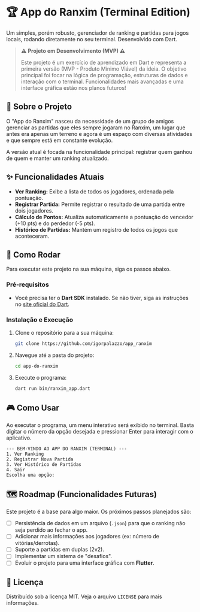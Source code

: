 # 🏆 App do Ranxim (Terminal Edition)

Um simples, porém robusto, gerenciador de ranking e partidas para jogos locais, rodando diretamente no seu terminal. Desenvolvido com Dart.

> **⚠️ Projeto em Desenvolvimento (MVP) ⚠️**
>
> Este projeto é um exercício de aprendizado em Dart e representa a primeira versão (MVP - Produto Mínimo Viável) da ideia. O objetivo principal foi focar na lógica de programação, estruturas de dados e interação com o terminal. Funcionalidades mais avançadas e uma interface gráfica estão nos planos futuros\!

## 📖 Sobre o Projeto

O "App do Ranxim" nasceu da necessidade de um grupo de amigos gerenciar as partidas que eles sempre jogaram no Ranxim, um lugar que antes era apenas um terreno e agora é um espaço com diversas atividades e que sempre está em constante evolução.

A versão atual é focada na funcionalidade principal: registrar quem ganhou de quem e manter um ranking atualizado.

## ✨ Funcionalidades Atuais

  * **Ver Ranking:** Exibe a lista de todos os jogadores, ordenada pela pontuação.
  * **Registrar Partida:** Permite registrar o resultado de uma partida entre dois jogadores.
  * **Cálculo de Pontos:** Atualiza automaticamente a pontuação do vencedor (+10 pts) e do perdedor (-5 pts).
  * **Histórico de Partidas:** Mantém um registro de todos os jogos que aconteceram.

## 🚀 Como Rodar

Para executar este projeto na sua máquina, siga os passos abaixo.

### Pré-requisitos

  * Você precisa ter o **Dart SDK** instalado. Se não tiver, siga as instruções no [site oficial do Dart](https://dart.dev/get-dart).

### Instalação e Execução

1.  Clone o repositório para a sua máquina:
    ```sh
    git clone https://github.com/igorpalazzo/app_ranxim
    ```
2.  Navegue até a pasta do projeto:
    ```sh
    cd app-do-ranxim
    ```
3.  Execute o programa:
    ```sh
    dart run bin/ranxim_app.dart
    ```

## 🎮 Como Usar

Ao executar o programa, um menu interativo será exibido no terminal. Basta digitar o número da opção desejada e pressionar Enter para interagir com o aplicativo.

```
--- BEM-VINDO AO APP DO RANXIM (TERMINAL) ---
1. Ver Ranking
2. Registrar Nova Partida
3. Ver Histórico de Partidas
4. Sair
Escolha uma opção:
```

## 🗺️ Roadmap (Funcionalidades Futuras)

Este projeto é a base para algo maior. Os próximos passos planejados são:

  * [ ] Persistência de dados em um arquivo (`.json`) para que o ranking não seja perdido ao fechar o app.
  * [ ] Adicionar mais informações aos jogadores (ex: número de vitórias/derrotas).
  * [ ] Suporte a partidas em duplas (2v2).
  * [ ] Implementar um sistema de "desafios".
  * [ ] Evoluir o projeto para uma interface gráfica com **Flutter**.

## 📄 Licença

Distribuído sob a licença MIT. Veja o arquivo `LICENSE` para mais informações.